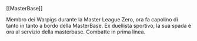 [[MasterBase]]

Membro dei Warpigs durante la Master League Zero, ora fa capolino di tanto in tanto a bordo della MasterBase.
Ex duellista sportivo, la sua spada è ora al servizio della masterbase. Combatte in prima linea.